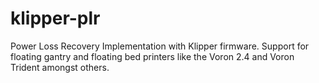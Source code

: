 # klipper-plr
Power Loss Recovery Implementation with Klipper firmware. Support for floating gantry and floating bed printers like the Voron 2.4 and Voron Trident amongst others.
